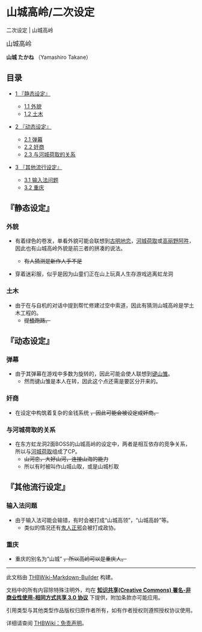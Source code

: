 # 山城高岭/二次设定

<!-- source html: G:\repos\THBWiki-Markdown-Builder\THBWikiMarkdown\Temp\main\2\2d\ns0%3A%E5%B1%B1%E5%9F%8E%E9%AB%98%E5%B2%AD%2F%E4%BA%8C%E6%AC%A1%E8%AE%BE%E5%AE%9A.html -->

二次设定 | 山城高岭

  
<big>山城高岭</big>  

 **山城 たかね** （Yamashiro Takane）
  

## 目录

- [1 『静态设定』](#『静态设定』)

  - [1.1 外貌](#外貌)
  - [1.2 土木](#土木)



- [2 『动态设定』](#『动态设定』)

  - [2.1 弹幕](#弹幕)
  - [2.2 奸商](#奸商)
  - [2.3 与河城荷取的关系](#与河城荷取的关系)



- [3 『其他流行设定』](#『其他流行设定』)

  - [3.1 输入法问题](#输入法问题)
  - [3.2 重庆](#重庆)







## 『静态设定』
### 外貌
- 有着绿色的卷发，单看外貌可能会联想到[古明地恋](./古明地恋.md)，[河城荷取](./河城荷取.md)或[高丽野阿吽](./高丽野阿吽.md)，因此也有山城高岭外貌是前三者的拼凑的说法。
  -  ~~有人猜测是新作人手不足~~ 

- 穿着迷彩服，似乎是因为山童们正在山上玩真人生存游戏逃离虹龙洞

### 土木
- 由于在与自机的对话中提到帮忙修建过空中索道，因此有猜测山城高岭是学土木工程的。
  -  ~~提[桶](./琪斯美.md)跑路。~~ 


## 『动态设定』
### 弹幕
- 由于其弹幕在游戏中多数为旋转的，因此可能会使人联想到[键山雏](./键山雏.md)。
  - 然而键山雏是本人在转，因此这个点还需是要区分开来的。


### 奸商
- 在设定中构筑着复杂的金钱系统 ~~，因此可能会被设定成奸商。~~ 

### 与河城荷取的关系
- 在东方虹龙洞2面BOSS的山城高岭的设定中，两者是相互依存的竞争关系，所以与[河城荷取](./河城荷取.md)组成了CP。
  -  ~~山河恋，大好山河，连接山海的能力~~ 
  - 所以有时被叫作山城山取，或是山城杉取


## 『其他流行设定』
### 输入法问题
- 由于输入法可能会输错，有时会被打成“山城高领”，“山城高龄”等。
  - 类似的情况还有[鬼人正邪](./鬼人正邪.md)会被打成政协。


### 重庆
- 重庆的别名为“山城” ~~，所以高岭可以是重庆人。~~ 





---

此文档由 [THBWiki-Markdown-Builder](https://github.com/Delsin-Yu/THBWiki-Markdown-Builder) 构建。

文档中的所有内容除特殊注明外，均在 [**知识共享(Creative Commons) 署名-非商业性使用-相同方式共享 3.0 协议**](https://creativecommons.org/licenses/by-sa/3.0/deed.zh-hans) 下提供，附加条款亦可能应用。

引用类型与其他类型作品版权归原作者所有，如有作者授权则遵照授权协议使用。

详细请查阅 [THBWiki：免责声明](https://thbwiki.cc/THBWiki:%E5%85%8D%E8%B4%A3%E5%A3%B0%E6%98%8E)。

